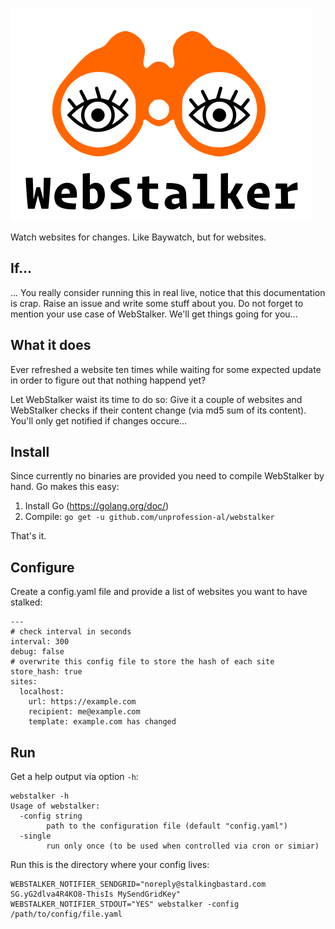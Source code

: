 ![WebStalker](./logo.svg)

Watch websites for changes. Like Baywatch, but for websites. 

## If...

... You really consider running this in real live, notice that this documentation
is crap. Raise an issue and write some stuff about you. Do not forget to mention
your use case of WebStalker. We'll get things going for you...

## What it does

Ever refreshed a website ten times while waiting for some expected update in
order to figure out that nothing happend yet?

Let WebStalker waist its time to do so: Give it a couple of websites and WebStalker
checks if their content change (via md5 sum of its content). You'll only get 
notified if changes occure...

## Install

Since currently no binaries are provided you need to compile WebStalker by hand.
Go makes this easy: 

1) Install Go (https://golang.org/doc/)
2) Compile: `go get -u github.com/unprofession-al/webstalker`

That's it. 

## Configure

Create a config.yaml file and provide a list of websites you want to have stalked:

```
---
# check interval in seconds
interval: 300
debug: false
# overwrite this config file to store the hash of each site
store_hash: true
sites:
  localhost:
    url: https://example.com
    recipient: me@example.com
    template: example.com has changed
```

## Run

Get a help output via option `-h`:

```
webstalker -h
Usage of webstalker:
  -config string
    	path to the configuration file (default "config.yaml")
  -single
    	run only once (to be used when controlled via cron or simiar)
```


Run this is the directory where your config lives:

```
WEBSTALKER_NOTIFIER_SENDGRID="noreply@stalkingbastard.com SG.yG2dlva4R4KO8-ThisIs MySendGridKey" WEBSTALKER_NOTIFIER_STDOUT="YES" webstalker -config /path/to/config/file.yaml
```
